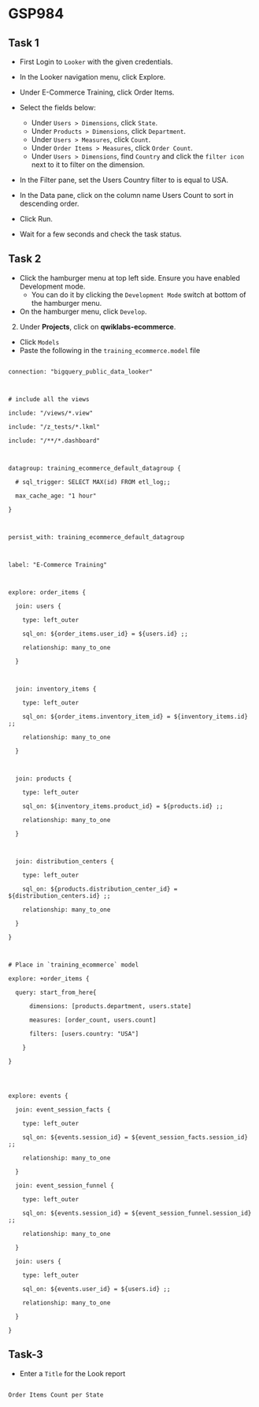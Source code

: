 # GSP984

## Task 1

- First Login to `Looker` with the given credentials.
- In the Looker navigation menu, click Explore.
- Under E-Commerce Training, click Order Items.
- Select the fields below:
	- Under `Users > Dimensions`, click `State`.
	- Under `Products > Dimensions`, click `Department`.
	- Under `Users > Measures`, click `Count`.
	- Under `Order Items > Measures`, click `Order Count`.
	- Under `Users > Dimensions`, find `Country` and click the `filter icon` next to it to filter on the dimension.

- In the Filter pane, set the Users Country filter to is equal to USA.
- In the Data pane, click on the column name Users Count to sort in descending order.  

- Click Run.

- Wait for a few seconds and check the task status.

## Task 2

- Click the hamburger menu at top left side. Ensure you have enabled Development mode. 
	- You can do it by clicking the `Development Mode` switch at bottom of the hamburger menu.
-  On the hamburger menu, click `Develop`.
2. Under **Projects**, click on **qwiklabs-ecommerce**.
-  Click `Models`
- Paste the following in the `training_ecommerce.model` file

```

connection: "bigquery_public_data_looker"

  

# include all the views

include: "/views/*.view"

include: "/z_tests/*.lkml"

include: "/**/*.dashboard"

  

datagroup: training_ecommerce_default_datagroup {

  # sql_trigger: SELECT MAX(id) FROM etl_log;;

  max_cache_age: "1 hour"

}

  

persist_with: training_ecommerce_default_datagroup

  

label: "E-Commerce Training"

  

explore: order_items {

  join: users {

    type: left_outer

    sql_on: ${order_items.user_id} = ${users.id} ;;

    relationship: many_to_one

  }

  

  join: inventory_items {

    type: left_outer

    sql_on: ${order_items.inventory_item_id} = ${inventory_items.id} ;;

    relationship: many_to_one

  }

  

  join: products {

    type: left_outer

    sql_on: ${inventory_items.product_id} = ${products.id} ;;

    relationship: many_to_one

  }

  

  join: distribution_centers {

    type: left_outer

    sql_on: ${products.distribution_center_id} = ${distribution_centers.id} ;;

    relationship: many_to_one

  }

}

  

# Place in `training_ecommerce` model

explore: +order_items {

  query: start_from_here{

      dimensions: [products.department, users.state]

      measures: [order_count, users.count]

      filters: [users.country: "USA"]

    }

}

  
  

explore: events {

  join: event_session_facts {

    type: left_outer

    sql_on: ${events.session_id} = ${event_session_facts.session_id} ;;

    relationship: many_to_one

  }

  join: event_session_funnel {

    type: left_outer

    sql_on: ${events.session_id} = ${event_session_funnel.session_id} ;;

    relationship: many_to_one

  }

  join: users {

    type: left_outer

    sql_on: ${events.user_id} = ${users.id} ;;

    relationship: many_to_one

  }

}

```
## Task-3


- Enter a `Title` for the Look report

```code

Order Items Count per State

```